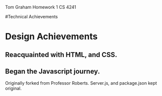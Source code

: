 Tom Graham
Homework 1
CS 4241

#Technical Achievements

# Design Achievements
## Reacquainted with HTML, and CSS.
## Began the Javascript journey.

Originally forked from Professor Roberts. Server.js, and package.json kept original.
